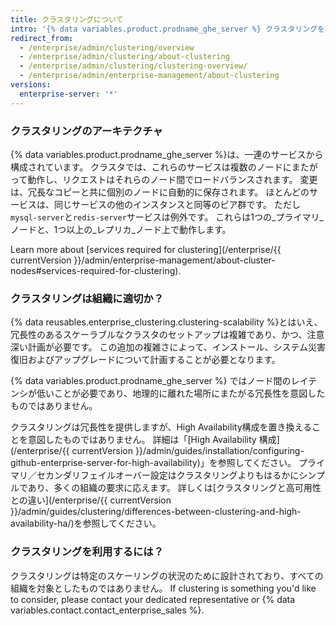 ```yaml
---
title: クラスタリングについて
intro: '{% data variables.product.prodname_ghe_server %} クラスタリングを利用することで、{% data variables.product.prodname_ghe_server %} を構成するサービス群を複数のノードにまたがってスケールアウトできるようになります。'
redirect_from:
  - /enterprise/admin/clustering/overview
  - /enterprise/admin/clustering/about-clustering
  - /enterprise/admin/clustering/clustering-overview/
  - /enterprise/admin/enterprise-management/about-clustering
versions:
  enterprise-server: '*'
---
```


### クラスタリングのアーキテクチャ

{% data variables.product.prodname_ghe_server %}は、一連のサービスから構成されています。 クラスタでは、これらのサービスは複数のノードにまたがって動作し、リクエストはそれらのノード間でロードバランスされます。 変更は、冗長なコピーと共に個別のノードに自動的に保存されます。 ほとんどのサービスは、同じサービスの他のインスタンスと同等のピア群です。 ただし`mysql-server`と`redis-server`サービスは例外です。 これらは1つの_プライマリ_ノードと、1つ以上の_レプリカ_ノード上で動作します。

Learn more about [services required for clustering](/enterprise/{{ currentVersion }}/admin/enterprise-management/about-cluster-nodes#services-required-for-clustering).

### クラスタリングは組織に適切か？

{% data reusables.enterprise_clustering.clustering-scalability %}とはいえ、冗長性のあるスケーラブルなクラスタのセットアップは複雑であり、かつ、注意深い計画が必要です。 この追加の複雑さによって、インストール、システム災害復旧およびアップグレードについて計画することが必要となります。

{% data variables.product.prodname_ghe_server %} ではノード間のレイテンシが低いことが必要であり、地理的に離れた場所にまたがる冗長性を意図したものではありません。

クラスタリングは冗長性を提供しますが、High Availability構成を置き換えることを意図したものではありません。 詳細は「[High Availability 構成](/enterprise/{{ currentVersion }}/admin/guides/installation/configuring-github-enterprise-server-for-high-availability)」を参照してください。 プライマリ／セカンダリフェイルオーバー設定はクラスタリングよりもはるかにシンプルであり、多くの組織の要求に応えます。 詳しくは[クラスタリングと高可用性との違い](/enterprise/{{ currentVersion }}/admin/guides/clustering/differences-between-clustering-and-high-availability-ha/)を参照してください。

### クラスタリングを利用するには？

クラスタリングは特定のスケーリングの状況のために設計されており、すべての組織を対象としたものではありません。 If clustering is something you'd like to consider, please contact your dedicated representative or {% data variables.contact.contact_enterprise_sales %}.
